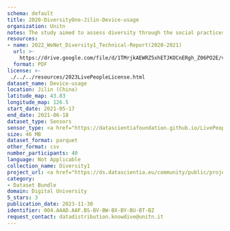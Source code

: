 ```yaml
---
schema: default
title: 2020-DiversityOne-Jilin-Device-usage
organization: Unitn
notes: The study aimed to assess diversity through the social practices and daily behaviors of university students from eight different countries. The research was carried out in two phases. Initially, a large sample of students from Denmark, Italy, Mongolia, Paraguay, the United Kingdom, China, Mexico, and India, completed a survey on their social practices, as well as their socio-demographic, cultural, and psychological elements. In the second phase, a sub-sample of the respondents engaged in a four-week data collection by using an innovative smartphone application called iLog. This app collected data from thirty-four smartphone sensors around the clock, allowing for an in-depth investigation into the diversity and daily routines of university students across countries, both synchronically and diachronically.
resources:
- name: 2022_WeNet_Diversity1_Technical-Report(2020-2021)
  url: >-
    https://drive.google.com/file/d/1TMrjkAEWRZ5xhETJKOCnERgh_Z06PO2E/view?usp=drive_link
  format: PDF
license: >-
 ./../../resources/2023LivePeopleLicense.html
dataset_name: Device-usage
location: Jilin (China)
latitude_map: 43.83
longitude_map: 126.5
start_date: 2021-05-17
end_date: 2021-06-18
dataset_type: Sensors
sensor_type: <a href="https://datascientiafoundation.github.io/LivePeople/datasets/2020-DV1-Jilin-Airplane%20Mode%20Event/">airplane mode</a>, <a href="https://datascientiafoundation.github.io/LivePeople/datasets/2020-DV1-Jilin-Doze%20Event/">doze</a>, <a href="https://datascientiafoundation.github.io/LivePeople/datasets/2020-DV1-Jilin-Ring%20Mode%20Event/">ring mode</a>, <a href="https://datascientiafoundation.github.io/LivePeople/datasets/2020-DV1-Jilin-Screen%20Event/">screen</a>, <a href="https://datascientiafoundation.github.io/LivePeople/datasets/2020-DV1-Jilin-Touch%20Event/">touch</a>, <a href="https://datascientiafoundation.github.io/LivePeople/datasets/2020-DV1-Jilin-Batterycharge%20Event/">battery charge</a>, <a href="https://datascientiafoundation.github.io/LivePeople/datasets/2020-DV1-Jilin-Battery%20Monitoring%20Log/">battery level</a>, <a href="https://datascientiafoundation.github.io/LivePeople/datasets/2020-DV1-Jilin-User%20Presence%20Event/">user presence</a>
size: 46 MB
dataset_format: parquet
other_format: csv
number_participants: 40
language: Not Applicable
collection_name: Diversity1
project_url: <a href="https://ds.datascientia.eu/community/public/projects/923b2c1c-166c-4f53-a274-c9d6eaa5ad4f">https://ds.datascientia.eu/community/public/projects/923b2c1c-166c-4f53-a274-c9d6eaa5ad4f</a>
category:
- Dataset Bundle
domain: Digital University
5_stars: 3
publication_date: 2023-11-30
identifier: 004.AAAD.AAF.BS-BV-BW-BX-BY-BU-BT-BZ
request_contact: datadistribution.knowdive@unitn.it
---
```




